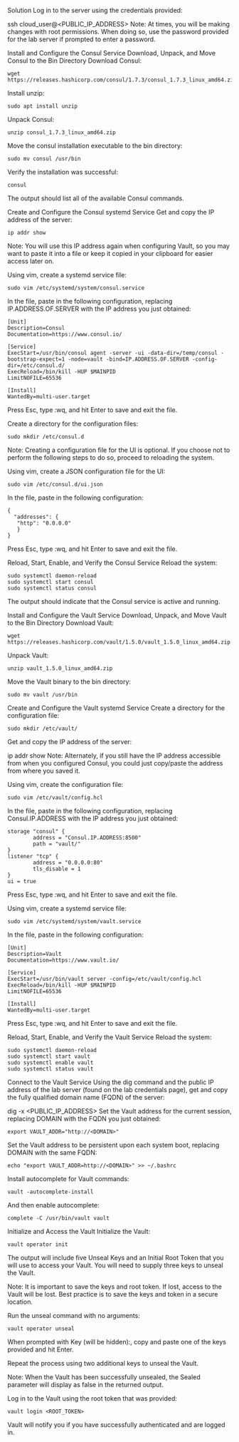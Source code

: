 Solution
Log in to the server using the credentials provided:

ssh cloud_user@<PUBLIC_IP_ADDRESS>
Note: At times, you will be making changes with root permissions. When doing so, use the password provided for the lab server if prompted to enter a password.

Install and Configure the Consul Service
Download, Unpack, and Move Consul to the Bin Directory
Download Consul:
```
wget https://releases.hashicorp.com/consul/1.7.3/consul_1.7.3_linux_amd64.zip
```
Install unzip:
```
sudo apt install unzip
```
Unpack Consul:
```
unzip consul_1.7.3_linux_amd64.zip
```
Move the consul installation executable to the bin directory:
```
sudo mv consul /usr/bin
```
Verify the installation was successful:
```
consul
```
The output should list all of the available Consul commands.

Create and Configure the Consul systemd Service
Get and copy the IP address of the server:
```
ip addr show
```
Note: You will use this IP address again when configuring Vault, so you may want to paste it into a file or keep it copied in your clipboard for easier access later on.

Using vim, create a systemd service file:
```
sudo vim /etc/systemd/system/consul.service
```
In the file, paste in the following configuration, replacing IP.ADDRESS.OF.SERVER with the IP address you just obtained:
```
[Unit]
Description=Consul
Documentation=https://www.consul.io/

[Service]
ExecStart=/usr/bin/consul agent -server -ui -data-dir=/temp/consul -bootstrap-expect=1 -node=vault -bind=IP.ADDRESS.OF.SERVER -config-dir=/etc/consul.d/
ExecReload=/bin/kill -HUP $MAINPID
LimitNOFILE=65536

[Install]
WantedBy=multi-user.target
```
Press Esc, type :wq, and hit Enter to save and exit the file.

Create a directory for the configuration files:
```
sudo mkdir /etc/consul.d
```
Note: Creating a configuration file for the UI is optional. If you choose not to perform the following steps to do so, proceed to reloading the system.

Using vim, create a JSON configuration file for the UI:
```
sudo vim /etc/consul.d/ui.json
```
In the file, paste in the following configuration:
```
{
  "addresses": {
   "http": "0.0.0.0"
   }
}
```
Press Esc, type :wq, and hit Enter to save and exit the file.

Reload, Start, Enable, and Verify the Consul Service
Reload the system:
```
sudo systemctl daemon-reload
sudo systemctl start consul
sudo systemctl status consul
```
The output should indicate that the Consul service is active and running.

Install and Configure the Vault Service
Download, Unpack, and Move Vault to the Bin Directory
Download Vault:
```
wget https://releases.hashicorp.com/vault/1.5.0/vault_1.5.0_linux_amd64.zip
```
Unpack Vault:
```
unzip vault_1.5.0_linux_amd64.zip
```
Move the Vault binary to the bin directory:
```
sudo mv vault /usr/bin
```
Create and Configure the Vault systemd Service
Create a directory for the configuration file:
```
sudo mkdir /etc/vault/
```
Get and copy the IP address of the server:

ip addr show
Note: Alternately, if you still have the IP address accessible from when you configured Consul, you could just copy/paste the address from where you saved it.

Using vim, create the configuration file:
```
sudo vim /etc/vault/config.hcl
```
In the file, paste in the following configuration, replacing Consul.IP.ADDRESS with the IP address you just obtained:
```
storage "consul" {
        address = "Consul.IP.ADDRESS:8500"
        path = "vault/"
}
listener "tcp" {
        address = "0.0.0.0:80"
        tls_disable = 1
}
ui = true
```
Press Esc, type :wq, and hit Enter to save and exit the file.

Using vim, create a systemd service file:
```
sudo vim /etc/systemd/system/vault.service
```
In the file, paste in the following configuration:
```
[Unit]
Description=Vault
Documentation=https://www.vault.io/

[Service]
ExecStart=/usr/bin/vault server -config=/etc/vault/config.hcl
ExecReload=/bin/kill -HUP $MAINPID
LimitNOFILE=65536

[Install]
WantedBy=multi-user.target
```
Press Esc, type :wq, and hit Enter to save and exit the file.

Reload, Start, Enable, and Verify the Vault Service
Reload the system:
```
sudo systemctl daemon-reload
sudo systemctl start vault
sudo systemctl enable vault
sudo systemctl status vault
```
Connect to the Vault Service
Using the dig command and the public IP address of the lab server (found on the lab credentials page), get and copy the fully qualified domain name (FQDN) of the server:

dig -x <PUBLIC_IP_ADDRESS>
Set the Vault address for the current session, replacing DOMAIN with the FQDN you just obtained:
```
export VAULT_ADDR="http://<DOMAIN>"
```
Set the Vault address to be persistent upon each system boot, replacing DOMAIN with the same FQDN:
```
echo "export VAULT_ADDR=http://<DOMAIN>" >> ~/.bashrc
```
Install autocomplete for Vault commands:
```
vault -autocomplete-install
```
And then enable autocomplete:
```
complete -C /usr/bin/vault vault
```
Initialize and Access the Vault
Initialize the Vault:
```
vault operator init
```
The output will include five Unseal Keys and an Initial Root Token that you will use to access your Vault. You will need to supply three keys to unseal the Vault.

Note: It is important to save the keys and root token. If lost, access to the Vault will be lost. Best practice is to save the keys and token in a secure location.

Run the unseal command with no arguments:
```
vault operator unseal
```
When prompted with Key (will be hidden):, copy and paste one of the keys provided and hit Enter.

Repeat the process using two additional keys to unseal the Vault.

Note: When the Vault has been successfully unsealed, the Sealed parameter will display as false in the returned output.

Log in to the Vault using the root token that was provided:
```
vault login <ROOT_TOKEN>
```
Vault will notify you if you have successfully authenticated and are logged in.

